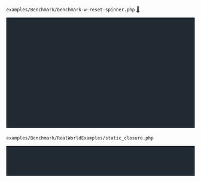  `examples/Benchmark/benchmark-w-reset-spinner.php` [:link:](../examples/Benchmark/benchmark-w-reset-spinner.php)
 
 ![example](https://raw.githubusercontent.com/alecrabbit/php-simple-profiler/master/docs/images/spinner_demo.gif)
  
  `examples/Benchmark/RealWorldExamples/static_closure.php`
 
 ![example](https://raw.githubusercontent.com/alecrabbit/php-simple-profiler/master/docs/images/demo_static_closure.gif)
